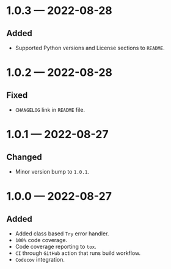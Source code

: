 
<a id='changelog-1.0.3'></a>
# 1.0.3 — 2022-08-28

## Added

- Supported Python versions and License sections to `README`.

<a id='changelog-1.0.2'></a>
# 1.0.2 — 2022-08-28

## Fixed

- `CHANGELOG` link in `README` file.

<a id='changelog-1.0.1'></a>
# 1.0.1 — 2022-08-27

## Changed

- Minor version bump to `1.0.1`.

<a id='changelog-1.0.0'></a>
# 1.0.0 — 2022-08-27

## Added

- Added class based `Try` error handler.
- `100%` code coverage.
- Code coverage reporting to `tox`.
- `CI` through `GitHub` action that runs build workflow.
- `Codecov` integration.
